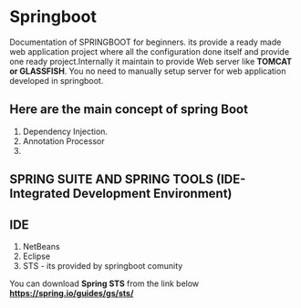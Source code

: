 # Springboot
Documentation of SPRINGBOOT for beginners.
its provide a ready made web application project where all the configuration done itself and provide one ready project.Internally it maintain to provide Web server like **TOMCAT or GLASSFISH**. You no need to manually setup server for web application developed in springboot.    
## Here are the main concept of spring Boot  
1. Dependency Injection.  
2. Annotation Processor  
3. 

## SPRING SUITE AND SPRING TOOLS (IDE- Integrated Development Environment)  
## IDE  
1. NetBeans  
2. Eclipse  
3. STS - its provided by springboot comunity  
  
You can download **Spring STS** from the link below  
**https://spring.io/guides/gs/sts/**  
  
  
  

